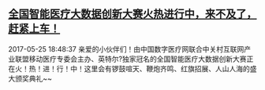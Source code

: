 ## [全国智能医疗大数据创新大赛火热进行中，来不及了，赶紧上车！](http://news.hc3i.cn/art/201705/41501.htm)
2017-05-25 18:48:37
亲爱的小伙伴们！由中国数字医疗网联合中关村互联网产业联盟移动医疗专委会主办、英特尔?独家冠名的全国智能医疗大数据创新大赛正在火！热！进！行！中！这里会有锣鼓喧天、鞭炮齐鸣、红旗招展、人山人海的盛大颁奖典礼~~

